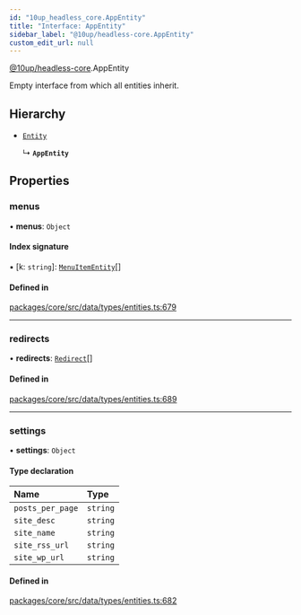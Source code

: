 ```yaml
---
id: "10up_headless_core.AppEntity"
title: "Interface: AppEntity"
sidebar_label: "@10up/headless-core.AppEntity"
custom_edit_url: null
---
```


[@10up/headless-core](../modules/10up_headless_core.md).AppEntity

Empty interface from which all entities inherit.

## Hierarchy

- [`Entity`](10up_headless_core.Entity.md)

  ↳ **`AppEntity`**

## Properties

### menus

• **menus**: `Object`

#### Index signature

▪ [k: `string`]: [`MenuItemEntity`](10up_headless_core.MenuItemEntity.md)[]

#### Defined in

[packages/core/src/data/types/entities.ts:679](https://github.com/10up/headless/blob/5293da0/packages/core/src/data/types/entities.ts#L679)

___

### redirects

• **redirects**: [`Redirect`](../modules/10up_headless_core.md#redirect)[]

#### Defined in

[packages/core/src/data/types/entities.ts:689](https://github.com/10up/headless/blob/5293da0/packages/core/src/data/types/entities.ts#L689)

___

### settings

• **settings**: `Object`

#### Type declaration

| Name | Type |
| :------ | :------ |
| `posts_per_page` | `string` |
| `site_desc` | `string` |
| `site_name` | `string` |
| `site_rss_url` | `string` |
| `site_wp_url` | `string` |

#### Defined in

[packages/core/src/data/types/entities.ts:682](https://github.com/10up/headless/blob/5293da0/packages/core/src/data/types/entities.ts#L682)
